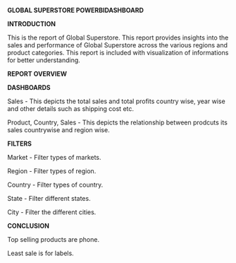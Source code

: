 **GLOBAL SUPERSTORE POWERBIDASHBOARD**

**INTRODUCTION**

This is the report of Global Superstore. This report provides insights into the sales and performance of Global Superstore across the various regions and product categories. This report is included with visualization of informations for better understanding.

**REPORT OVERVIEW**

**DASHBOARDS**

Sales - This depicts the total sales and total profits country wise, year wise and other details such as shipping cost etc.

Product, Country, Sales - This depicts the relationship between prodcuts its sales countrywise and region wise.

**FILTERS**

Market - Filter types of markets.

Region - Filter types of region.

Country - Filter types of country.

State - Filter different states.

City - Filter the different cities.

**CONCLUSION**

Top selling products are phone.

Least sale is for labels.
